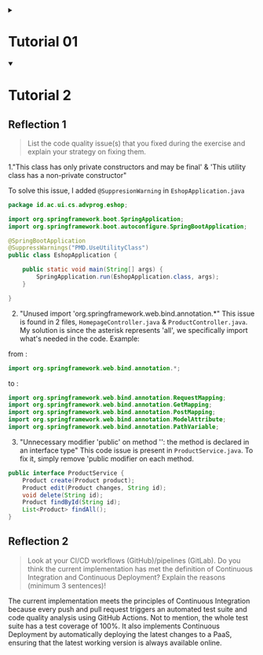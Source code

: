 <details>
    <summary><h1>Tutorial 01</h1></summary>

## Reflection 1
After I reviewed my code, I'm confident that I've applied most of the clean code principles and secure coding practices. The variables of my code has been named accordingly. For example:
```Java
public Product edit(Product changes, UUID id) {
    Product product = findById(id);

    // Set name & quantity  
    if (product != null) {
        product.setProductName(changes.getProductName());
        product.setProductQuantity(changes.getProductQuantity());
    }

    return product;
}
```
"Changes" clearly states that it is an object of product which its attributes are the incoming changes inputted by the user, and "product" states that it is the object being modified.

The functions in the source code are broken down to its smallest form. It's written to perform a single task and be small in size. For example:
```java
public Product findById(UUID id) {
    for (Product product : productData) {
        if (product.getProductId().equals(id)) {
            return product;
        }
    }
    return null;
}
```
This improves readability of the code, as it reduce clutteredness of the code. It eliminates the need to replicate the same line of codes over different functions.

Most of the clean code principles & secure coding practices are handled by Spring Boot. Spring Boot is an MVC (Model-View-Controller) framework, which generally have their data structure's behaviour encapsulated. It's done to prevent the data being exposed directly. An example of this is the accessors (Setter & Getter) of the Product object. Furthermore, Spring Boot encodes data sent to users properly. I tried populating the input with common XSS payloads, and Spring Boot successfully prevents it from running. Spring Boot encodes the data into HTML Entity, therefore makes it clearer to parse HTML tags and data.

The web project is a small one, it only have 3 features, which are Create, Update, and Delete. I don't find the need to comment the source code, the functions are quite self-explanatory. It should be noted that Spring Boot does not enable input validation by default. In order to cover it, dependencies such as Jakarta Validation (Bean Validation API) and Spring Boot’s built-in validation support has to be added to project.

## Reflection 2
### Part 1
Writing unit tests ensures my code is valid and functions as intended. I've realized that unit and functional testing are essential in software development. They speed up testing, making the process more efficient. Without automation, testing would be slow and time-consuming.

Determining the number of unit tests required for a class depends on several factors, including the complexity of the class, the number of methods, and the potential edge cases that need to be covered. A rule-of-thumb is to write unit tests for each methods and additional tests to cover the potential edge cases and error handling.

To ensure that our unit tests is enough to verify the program, it's best to utilize code coverage tools. Code coverage, as its name suggests, measures how much of your code is executed while running tests. 100% code coverage doesn't imply that your code is bug-free and invulnerable, it simply suggests that each line within your code is executed. Therefore, code coverage cannot be used as proof that the code is flawless, it simply reflects the extent of test execution.

### Part 2
The new functional test suite would negatively impact the code cleanliness. Duplicating setup and instance variables from `CreateProductFunctionalTest.java` leads to redundant code, increasing the code size and introduces higher risk of error for future maintenance.
To improve this, a better approach is to create a parent class that contains the shared setup logic and use inheritance to avoid duplication. Additionally, minimizing instance variables helps reduce confusion and improves readability.

</details>

<details open>
    <summary><h1>Tutorial 2</h1></summary>

## Reflection 1
>List the code quality issue(s) that you fixed during the exercise and explain your strategy on fixing them.

1."This class has only private constructors and may be final' & 'This utility class has a non-private constructor"

To solve this issue, I added `@SuppresionWarning` in `EshopApplication.java`

```java
package id.ac.ui.cs.advprog.eshop;

import org.springframework.boot.SpringApplication;
import org.springframework.boot.autoconfigure.SpringBootApplication;

@SpringBootApplication
@SuppressWarnings("PMD.UseUtilityClass")
public class EshopApplication {

	public static void main(String[] args) {
		SpringApplication.run(EshopApplication.class, args);
	}

}
```

2. "Unused import 'org.springframework.web.bind.annotation.*"
This issue is found in 2 files, `HomepageController.java` & `ProductController.java`. My solution is since the asterisk represents 'all', we specifically import what's needed in the code.
Example:

from : 
```java
import org.springframework.web.bind.annotation.*;
```

to : 
```java
import org.springframework.web.bind.annotation.RequestMapping;
import org.springframework.web.bind.annotation.GetMapping;
import org.springframework.web.bind.annotation.PostMapping;
import org.springframework.web.bind.annotation.ModelAttribute;
import org.springframework.web.bind.annotation.PathVariable;
```

3. "Unnecessary modifier 'public' on method '<insert method>': the method is declared in an interface type"
    This code issue is present in `ProductService.java`. To fix it, simply remove 'public modifier on each method.
```java
public interface ProductService {
    Product create(Product product);
    Product edit(Product changes, String id);
    void delete(String id);
    Product findById(String id);
    List<Product> findAll();
}
```

## Reflection 2
> Look at your CI/CD workflows (GitHub)/pipelines (GitLab). Do you think the current implementation has met the definition of Continuous Integration and Continuous Deployment? Explain the reasons (minimum 3 sentences)!

The current implementation meets the principles of Continuous Integration because every push and pull request triggers an automated test suite and code quality analysis using GitHub Actions. Not to mention, the whole test suite has a test coverage of 100%. It also implements Continuous Deployment by automatically deploying the latest changes to a PaaS, ensuring that the latest working version is always available online. 


</details>

